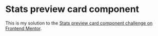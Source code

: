 # Stats preview card component

This is my solution to the [Stats preview card component challenge on Frontend Mentor](https://www.frontendmentor.io/challenges/stats-preview-card-component-8JqbgoU62).
